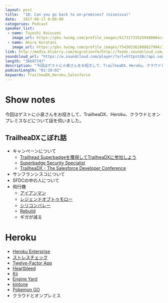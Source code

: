 ```yaml
---
layout: post
title:  "18: Can you go back to on-premises? (niseissa)"
date:   2017-08-17 0:00:00
categories: Podcast
speaker_list:
 - name: Tuyoshi Koisuzmi
   image_url: https://pbs.twimg.com/profile_images/617317335259480064/aWb-Ljl-_400x400.jpg
 - name: Akira Kuratani
   image_url: https://pbs.twimg.com/profile_images/754365362808827904/Ig84TgbE_400x400.jpg
link: http://media.blubrry.com/migrationfm/http://feeds.soundcloud.com/stream/338680796-migrationfm-18-can-you-go-back-to-on-premises-niseissa.mp3
soundcloud_url: "https://w.soundcloud.com/player/?url=https%3A//api.soundcloud.com/tracks/338680796&amp;color=ff5500&amp;auto_play=false&amp;hide_related=false&amp;show_comments=true&amp;show_user=true&amp;show_reposts=false"
length: "36697747"
description: "今回はゲストに小泉さんをお招きして、TrailheaDX、Heroku、クラウドとオンプレミスなどについて話を伺いました。"
podcastLength: "01:10:01"
keywords: TrailheaDX,Heroku,Salesforce
---
```


# Show notes

今回はゲストに小泉さんをお招きして、TrailheaDX、Heroku、クラウドとオンプレミスなどについて話を伺いました。

## TrailheaDXこぼれ話
- キャンペーンについて
  - [Trailhead Superbadgeを獲得してTrailheaDXに参加しよう](https://developer.salesforce.com/events/templates/trailhead_jp_springcampaign_2017)
  - [Superbadge Security Specialist](https://trailhead.salesforce.com/ja/super_badges/superbadge_security)
  - [TrailheaDX - The Salesforce Developer Conference](https://developer.salesforce.com/trailheadx)
- サンフランシスコについて
- SFDCの中の人について
- 飛行機
  - [アイアンマン](https://www.happyon.jp/iron-man-2008)
  - [レジェンドオブトゥモロー](https://www.happyon.jp/legends-of-tomorrow)
  - [シリコンバレー](https://www.happyon.jp/silicon-valley-2014)
  - [Rebuild](https://rebuild.fm)
  - ギガが減る

# Heroku
- [Heroku Enterprise](https://www.heroku.com/enterprise)
- [ストレスチェック](http://www.armg.jp/mhlw/index.html)
- [Twelve-Factor App](https://12factor.net/ja/)
- [Heartbleed](https://ja.wikipedia.org/wiki/%E3%83%8F%E3%83%BC%E3%83%88%E3%83%96%E3%83%AA%E3%83%BC%E3%83%89)
- [Kii](https://jp.kii.com/)
- [Engine Yard](http://www.engineyard.co.jp/)
- [kintone](https://kintone.cybozu.com/jp/)
- [Pokemon GO](http://www.pokemongo.jp/)
- クラウドとオンプレミス

